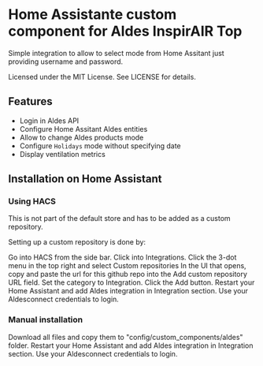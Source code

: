 # Home Assistante custom component for Aldes InspirAIR Top

Simple integration to allow to select mode from Home Assitant just providing username and password. 

Licensed under the MIT License. See LICENSE for details.

## Features

* Login in Aldes API
* Configure Home Assitant Aldes entities
* Allow to change Aldes products mode
* Configure `Holidays` mode without specifying date
* Display ventilation metrics

## Installation on Home Assistant

### Using HACS
This is not part of the default store and has to be added as a custom repository.

Setting up a custom repository is done by:

Go into HACS from the side bar.
Click into Integrations.
Click the 3-dot menu in the top right and select Custom repositories
In the UI that opens, copy and paste the url for this github repo into the Add custom repository URL field.
Set the category to Integration.
Click the Add button.
Restart your Home Assistant and add Aldes integration in Integration section.
Use your Aldesconnect credentials to login.

### Manual installation
Download all files and copy them to "config/custom_components/aldes" folder.
Restart your Home Assistant and add Aldes integration in Integration section.
Use your Aldesconnect credentials to login.

